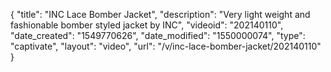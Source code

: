 {
    "title": "INC Lace Bomber Jacket",
    "description": "Very light weight and fashionable  bomber styled jacket by INC",
    "videoid": "202140110",
    "date_created": "1549770626",
    "date_modified": "1550000074",
    "type": "captivate",
    "layout": "video",
    "url": "\/v\/inc-lace-bomber-jacket\/202140110"
}